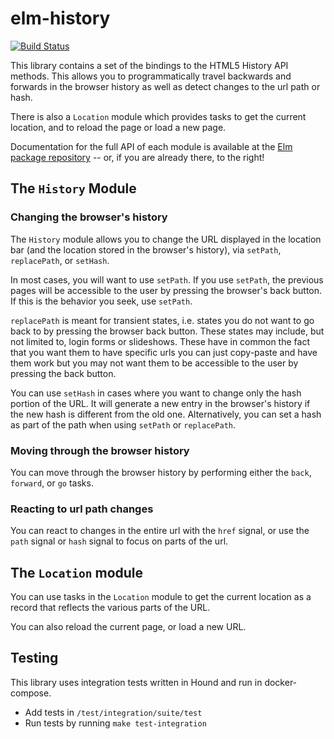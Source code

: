 # elm-history

[![Build Status](https://semaphoreci.com/api/v1/elm-community/elm-history/branches/master/badge.svg)](https://semaphoreci.com/elm-community/elm-history)

This library contains a set of the bindings to the HTML5 History API methods.
This allows you to programmatically travel backwards and forwards in the
browser history as well as detect changes to the url path or hash.

There is also a `Location` module which provides tasks to get the current
location, and to reload the page or load a new page.

Documentation for the full API of each module is available at the
[Elm package repository](http://package.elm-lang.org/packages/elm-community/elm-history/latest)
-- or, if you are already there, to the right!

## The `History` Module

### Changing the browser's history

The `History` module allows you to change the URL displayed in the location bar
(and the location stored in the browser's history), via `setPath`, `replacePath`,
or `setHash`.

In most cases, you will want to use `setPath`. If you use `setPath`, the
previous pages will be accessible to the user by pressing the browser's back
button. If this is the behavior you seek, use `setPath`.

`replacePath` is meant for transient states, i.e. states you do not want to go
back to by pressing the browser back button. These states may include, but not
limited to, login forms or slideshows. These have in common the fact that you
want them to have specific urls you can just copy-paste and have them work but
you may not want them to be accessible to the user by pressing the back button.

You can use `setHash` in cases where you want to change only the hash portion of
the URL. It will generate a new entry in the browser's history if the new hash
is different from the old one. Alternatively, you can set a hash as part of the
path when using `setPath` or `replacePath`.

### Moving through the browser history

You can move through the browser history by performing either the `back`,
`forward`, or `go` tasks.

### Reacting to url path changes

You can react to changes in the entire url with the `href` signal, or use
the `path` signal or `hash` signal to focus on parts of the url.

## The `Location` module

You can use tasks in the `Location` module to get the current location as
a record that reflects the various parts of the URL.

You can also reload the current page, or load a new URL.

## Testing

This library uses integration tests written in Hound and run in docker-compose.

- Add tests in `/test/integration/suite/test`
- Run tests by running `make test-integration`
